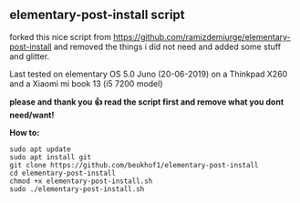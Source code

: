 ## elementary-post-install script

forked this nice script from https://github.com/ramizdemiurge/elementary-post-install and removed the things i did not need and added some stuff and glitter.

Last tested on elementary OS 5.0 Juno (20-06-2019) on a Thinkpad X260 and a Xiaomi mi book 13 (i5 7200 model)

**please and thank you :+1: read the script first and remove what you dont need/want!**


**How to:**
```
sudo apt update
sudo apt install git
git clone https://github.com/beukhof1/elementary-post-install
cd elementary-post-install
chmod +x elementary-post-install.sh
sudo ./elementary-post-install.sh
```
